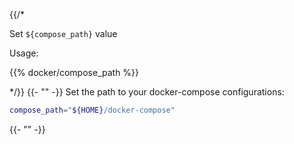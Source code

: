{{/*

Set `${compose_path}` value

Usage:

{{% docker/compose_path %}}

*/}}
{{- "" -}}
Set the path to your docker-compose configurations:

```bash
compose_path="${HOME}/docker-compose"
```

{{- "" -}}
